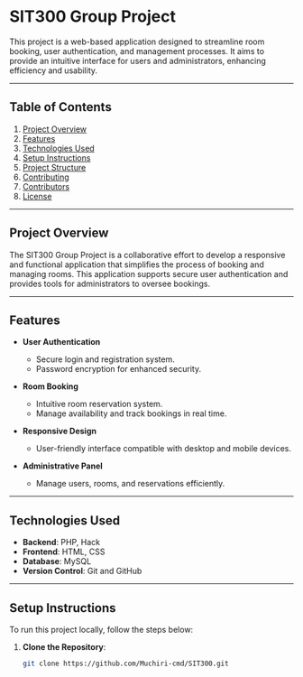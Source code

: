 # SIT300 Group Project

This project is a web-based application designed to streamline room booking, user authentication, and management processes. It aims to provide an intuitive interface for users and administrators, enhancing efficiency and usability.

---

## Table of Contents

1. [Project Overview](#project-overview)
2. [Features](#features)
3. [Technologies Used](#technologies-used)
4. [Setup Instructions](#setup-instructions)
5. [Project Structure](#project-structure)
6. [Contributing](#contributing)
7. [Contributors](#contributors)
8. [License](#license)

---

## Project Overview

The SIT300 Group Project is a collaborative effort to develop a responsive and functional application that simplifies the process of booking and managing rooms. This application supports secure user authentication and provides tools for administrators to oversee bookings.

---

## Features

- **User Authentication**
  - Secure login and registration system.
  - Password encryption for enhanced security.

- **Room Booking**
  - Intuitive room reservation system.
  - Manage availability and track bookings in real time.

- **Responsive Design**
  - User-friendly interface compatible with desktop and mobile devices.

- **Administrative Panel**
  - Manage users, rooms, and reservations efficiently.

---

## Technologies Used

- **Backend**: PHP, Hack
- **Frontend**: HTML, CSS
- **Database**: MySQL
- **Version Control**: Git and GitHub

---

## Setup Instructions

To run this project locally, follow the steps below:

1. **Clone the Repository**:
   ```bash
   git clone https://github.com/Muchiri-cmd/SIT300.git
